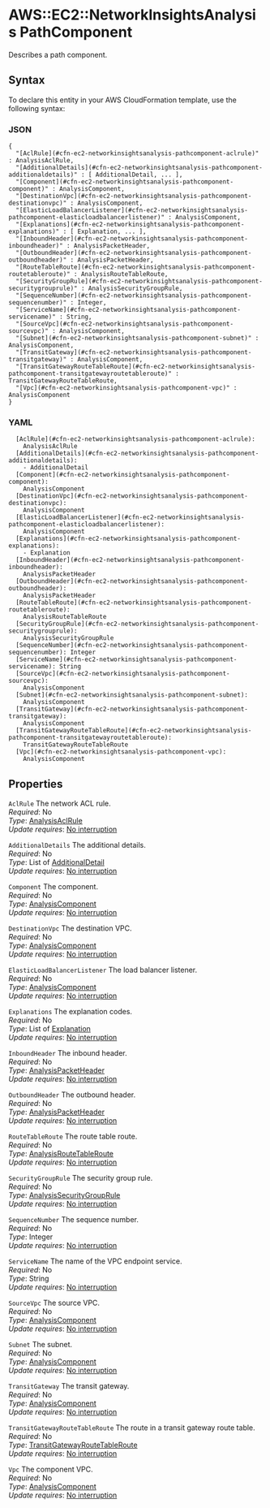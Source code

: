 # AWS::EC2::NetworkInsightsAnalysis PathComponent<a name="aws-properties-ec2-networkinsightsanalysis-pathcomponent"></a>

Describes a path component\.

## Syntax<a name="aws-properties-ec2-networkinsightsanalysis-pathcomponent-syntax"></a>

To declare this entity in your AWS CloudFormation template, use the following syntax:

### JSON<a name="aws-properties-ec2-networkinsightsanalysis-pathcomponent-syntax.json"></a>

```
{
  "[AclRule](#cfn-ec2-networkinsightsanalysis-pathcomponent-aclrule)" : AnalysisAclRule,
  "[AdditionalDetails](#cfn-ec2-networkinsightsanalysis-pathcomponent-additionaldetails)" : [ AdditionalDetail, ... ],
  "[Component](#cfn-ec2-networkinsightsanalysis-pathcomponent-component)" : AnalysisComponent,
  "[DestinationVpc](#cfn-ec2-networkinsightsanalysis-pathcomponent-destinationvpc)" : AnalysisComponent,
  "[ElasticLoadBalancerListener](#cfn-ec2-networkinsightsanalysis-pathcomponent-elasticloadbalancerlistener)" : AnalysisComponent,
  "[Explanations](#cfn-ec2-networkinsightsanalysis-pathcomponent-explanations)" : [ Explanation, ... ],
  "[InboundHeader](#cfn-ec2-networkinsightsanalysis-pathcomponent-inboundheader)" : AnalysisPacketHeader,
  "[OutboundHeader](#cfn-ec2-networkinsightsanalysis-pathcomponent-outboundheader)" : AnalysisPacketHeader,
  "[RouteTableRoute](#cfn-ec2-networkinsightsanalysis-pathcomponent-routetableroute)" : AnalysisRouteTableRoute,
  "[SecurityGroupRule](#cfn-ec2-networkinsightsanalysis-pathcomponent-securitygrouprule)" : AnalysisSecurityGroupRule,
  "[SequenceNumber](#cfn-ec2-networkinsightsanalysis-pathcomponent-sequencenumber)" : Integer,
  "[ServiceName](#cfn-ec2-networkinsightsanalysis-pathcomponent-servicename)" : String,
  "[SourceVpc](#cfn-ec2-networkinsightsanalysis-pathcomponent-sourcevpc)" : AnalysisComponent,
  "[Subnet](#cfn-ec2-networkinsightsanalysis-pathcomponent-subnet)" : AnalysisComponent,
  "[TransitGateway](#cfn-ec2-networkinsightsanalysis-pathcomponent-transitgateway)" : AnalysisComponent,
  "[TransitGatewayRouteTableRoute](#cfn-ec2-networkinsightsanalysis-pathcomponent-transitgatewayroutetableroute)" : TransitGatewayRouteTableRoute,
  "[Vpc](#cfn-ec2-networkinsightsanalysis-pathcomponent-vpc)" : AnalysisComponent
}
```

### YAML<a name="aws-properties-ec2-networkinsightsanalysis-pathcomponent-syntax.yaml"></a>

```
  [AclRule](#cfn-ec2-networkinsightsanalysis-pathcomponent-aclrule):
    AnalysisAclRule
  [AdditionalDetails](#cfn-ec2-networkinsightsanalysis-pathcomponent-additionaldetails):
    - AdditionalDetail
  [Component](#cfn-ec2-networkinsightsanalysis-pathcomponent-component):
    AnalysisComponent
  [DestinationVpc](#cfn-ec2-networkinsightsanalysis-pathcomponent-destinationvpc):
    AnalysisComponent
  [ElasticLoadBalancerListener](#cfn-ec2-networkinsightsanalysis-pathcomponent-elasticloadbalancerlistener):
    AnalysisComponent
  [Explanations](#cfn-ec2-networkinsightsanalysis-pathcomponent-explanations):
    - Explanation
  [InboundHeader](#cfn-ec2-networkinsightsanalysis-pathcomponent-inboundheader):
    AnalysisPacketHeader
  [OutboundHeader](#cfn-ec2-networkinsightsanalysis-pathcomponent-outboundheader):
    AnalysisPacketHeader
  [RouteTableRoute](#cfn-ec2-networkinsightsanalysis-pathcomponent-routetableroute):
    AnalysisRouteTableRoute
  [SecurityGroupRule](#cfn-ec2-networkinsightsanalysis-pathcomponent-securitygrouprule):
    AnalysisSecurityGroupRule
  [SequenceNumber](#cfn-ec2-networkinsightsanalysis-pathcomponent-sequencenumber): Integer
  [ServiceName](#cfn-ec2-networkinsightsanalysis-pathcomponent-servicename): String
  [SourceVpc](#cfn-ec2-networkinsightsanalysis-pathcomponent-sourcevpc):
    AnalysisComponent
  [Subnet](#cfn-ec2-networkinsightsanalysis-pathcomponent-subnet):
    AnalysisComponent
  [TransitGateway](#cfn-ec2-networkinsightsanalysis-pathcomponent-transitgateway):
    AnalysisComponent
  [TransitGatewayRouteTableRoute](#cfn-ec2-networkinsightsanalysis-pathcomponent-transitgatewayroutetableroute):
    TransitGatewayRouteTableRoute
  [Vpc](#cfn-ec2-networkinsightsanalysis-pathcomponent-vpc):
    AnalysisComponent
```

## Properties<a name="aws-properties-ec2-networkinsightsanalysis-pathcomponent-properties"></a>

`AclRule` <a name="cfn-ec2-networkinsightsanalysis-pathcomponent-aclrule"></a>
The network ACL rule\.  
_Required_: No  
_Type_: [AnalysisAclRule](aws-properties-ec2-networkinsightsanalysis-analysisaclrule.md)  
_Update requires_: [No interruption](https://docs.aws.amazon.com/AWSCloudFormation/latest/UserGuide/using-cfn-updating-stacks-update-behaviors.html#update-no-interrupt)

`AdditionalDetails` <a name="cfn-ec2-networkinsightsanalysis-pathcomponent-additionaldetails"></a>
The additional details\.  
_Required_: No  
_Type_: List of [AdditionalDetail](aws-properties-ec2-networkinsightsanalysis-additionaldetail.md)  
_Update requires_: [No interruption](https://docs.aws.amazon.com/AWSCloudFormation/latest/UserGuide/using-cfn-updating-stacks-update-behaviors.html#update-no-interrupt)

`Component` <a name="cfn-ec2-networkinsightsanalysis-pathcomponent-component"></a>
The component\.  
_Required_: No  
_Type_: [AnalysisComponent](aws-properties-ec2-networkinsightsanalysis-analysiscomponent.md)  
_Update requires_: [No interruption](https://docs.aws.amazon.com/AWSCloudFormation/latest/UserGuide/using-cfn-updating-stacks-update-behaviors.html#update-no-interrupt)

`DestinationVpc` <a name="cfn-ec2-networkinsightsanalysis-pathcomponent-destinationvpc"></a>
The destination VPC\.  
_Required_: No  
_Type_: [AnalysisComponent](aws-properties-ec2-networkinsightsanalysis-analysiscomponent.md)  
_Update requires_: [No interruption](https://docs.aws.amazon.com/AWSCloudFormation/latest/UserGuide/using-cfn-updating-stacks-update-behaviors.html#update-no-interrupt)

`ElasticLoadBalancerListener` <a name="cfn-ec2-networkinsightsanalysis-pathcomponent-elasticloadbalancerlistener"></a>
The load balancer listener\.  
_Required_: No  
_Type_: [AnalysisComponent](aws-properties-ec2-networkinsightsanalysis-analysiscomponent.md)  
_Update requires_: [No interruption](https://docs.aws.amazon.com/AWSCloudFormation/latest/UserGuide/using-cfn-updating-stacks-update-behaviors.html#update-no-interrupt)

`Explanations` <a name="cfn-ec2-networkinsightsanalysis-pathcomponent-explanations"></a>
The explanation codes\.  
_Required_: No  
_Type_: List of [Explanation](aws-properties-ec2-networkinsightsanalysis-explanation.md)  
_Update requires_: [No interruption](https://docs.aws.amazon.com/AWSCloudFormation/latest/UserGuide/using-cfn-updating-stacks-update-behaviors.html#update-no-interrupt)

`InboundHeader` <a name="cfn-ec2-networkinsightsanalysis-pathcomponent-inboundheader"></a>
The inbound header\.  
_Required_: No  
_Type_: [AnalysisPacketHeader](aws-properties-ec2-networkinsightsanalysis-analysispacketheader.md)  
_Update requires_: [No interruption](https://docs.aws.amazon.com/AWSCloudFormation/latest/UserGuide/using-cfn-updating-stacks-update-behaviors.html#update-no-interrupt)

`OutboundHeader` <a name="cfn-ec2-networkinsightsanalysis-pathcomponent-outboundheader"></a>
The outbound header\.  
_Required_: No  
_Type_: [AnalysisPacketHeader](aws-properties-ec2-networkinsightsanalysis-analysispacketheader.md)  
_Update requires_: [No interruption](https://docs.aws.amazon.com/AWSCloudFormation/latest/UserGuide/using-cfn-updating-stacks-update-behaviors.html#update-no-interrupt)

`RouteTableRoute` <a name="cfn-ec2-networkinsightsanalysis-pathcomponent-routetableroute"></a>
The route table route\.  
_Required_: No  
_Type_: [AnalysisRouteTableRoute](aws-properties-ec2-networkinsightsanalysis-analysisroutetableroute.md)  
_Update requires_: [No interruption](https://docs.aws.amazon.com/AWSCloudFormation/latest/UserGuide/using-cfn-updating-stacks-update-behaviors.html#update-no-interrupt)

`SecurityGroupRule` <a name="cfn-ec2-networkinsightsanalysis-pathcomponent-securitygrouprule"></a>
The security group rule\.  
_Required_: No  
_Type_: [AnalysisSecurityGroupRule](aws-properties-ec2-networkinsightsanalysis-analysissecuritygrouprule.md)  
_Update requires_: [No interruption](https://docs.aws.amazon.com/AWSCloudFormation/latest/UserGuide/using-cfn-updating-stacks-update-behaviors.html#update-no-interrupt)

`SequenceNumber` <a name="cfn-ec2-networkinsightsanalysis-pathcomponent-sequencenumber"></a>
The sequence number\.  
_Required_: No  
_Type_: Integer  
_Update requires_: [No interruption](https://docs.aws.amazon.com/AWSCloudFormation/latest/UserGuide/using-cfn-updating-stacks-update-behaviors.html#update-no-interrupt)

`ServiceName` <a name="cfn-ec2-networkinsightsanalysis-pathcomponent-servicename"></a>
The name of the VPC endpoint service\.  
_Required_: No  
_Type_: String  
_Update requires_: [No interruption](https://docs.aws.amazon.com/AWSCloudFormation/latest/UserGuide/using-cfn-updating-stacks-update-behaviors.html#update-no-interrupt)

`SourceVpc` <a name="cfn-ec2-networkinsightsanalysis-pathcomponent-sourcevpc"></a>
The source VPC\.  
_Required_: No  
_Type_: [AnalysisComponent](aws-properties-ec2-networkinsightsanalysis-analysiscomponent.md)  
_Update requires_: [No interruption](https://docs.aws.amazon.com/AWSCloudFormation/latest/UserGuide/using-cfn-updating-stacks-update-behaviors.html#update-no-interrupt)

`Subnet` <a name="cfn-ec2-networkinsightsanalysis-pathcomponent-subnet"></a>
The subnet\.  
_Required_: No  
_Type_: [AnalysisComponent](aws-properties-ec2-networkinsightsanalysis-analysiscomponent.md)  
_Update requires_: [No interruption](https://docs.aws.amazon.com/AWSCloudFormation/latest/UserGuide/using-cfn-updating-stacks-update-behaviors.html#update-no-interrupt)

`TransitGateway` <a name="cfn-ec2-networkinsightsanalysis-pathcomponent-transitgateway"></a>
The transit gateway\.  
_Required_: No  
_Type_: [AnalysisComponent](aws-properties-ec2-networkinsightsanalysis-analysiscomponent.md)  
_Update requires_: [No interruption](https://docs.aws.amazon.com/AWSCloudFormation/latest/UserGuide/using-cfn-updating-stacks-update-behaviors.html#update-no-interrupt)

`TransitGatewayRouteTableRoute` <a name="cfn-ec2-networkinsightsanalysis-pathcomponent-transitgatewayroutetableroute"></a>
The route in a transit gateway route table\.  
_Required_: No  
_Type_: [TransitGatewayRouteTableRoute](aws-properties-ec2-networkinsightsanalysis-transitgatewayroutetableroute.md)  
_Update requires_: [No interruption](https://docs.aws.amazon.com/AWSCloudFormation/latest/UserGuide/using-cfn-updating-stacks-update-behaviors.html#update-no-interrupt)

`Vpc` <a name="cfn-ec2-networkinsightsanalysis-pathcomponent-vpc"></a>
The component VPC\.  
_Required_: No  
_Type_: [AnalysisComponent](aws-properties-ec2-networkinsightsanalysis-analysiscomponent.md)  
_Update requires_: [No interruption](https://docs.aws.amazon.com/AWSCloudFormation/latest/UserGuide/using-cfn-updating-stacks-update-behaviors.html#update-no-interrupt)
